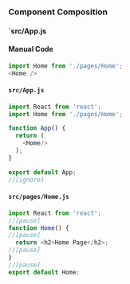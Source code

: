 ### Component Composition

#### `src/App.js
#### Manual Code
```js
import Home from './pages/Home';
<Home />
```

#### `src/App.js`

```js
import React from 'react';
import Home from './pages/Home';

function App() {
  return (
    <Home/>
  );
}

export default App;
//[ignore] 
```


#### `src/pages/Home.js`

```js
import React from 'react';
//[pause]
function Home() {
//[pause]
  return <h2>Home Page</h2>;
//[pause]
}
//[pause]
export default Home;
```
